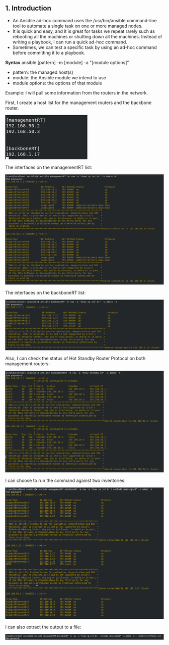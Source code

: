 
## 1. Introduction
* An Ansible ad-hoc command uses the /usr/bin/ansible command-line tool to automate a single task on one or more managed nodes. 
* It is quick and easy, and it is great for tasks we repeat rarely such as rebooting all the machines or shutting down all the machines. Instead of writing a playbook, I can run a quick ad-hoc command. 
* Sometimes, we can test a specific task by using an ad-hoc command before committing it to a playbook. 

**Syntax**
ansible [pattern] -m [module] -a "[module options]"
* pattern: the managed host(s)
* module: the Ansible module we intend to use
* module options: the options of that module

Example:
I will pull some information from the routers in the network.

First, I create a host list for the management routers and the backbone router.

![](https://github.com/greenarrow2019/Ansible-Network-Automation/blob/master/Ansible/images/12.png)

The interfaces on the managementRT list:

![](https://github.com/greenarrow2019/Ansible-Network-Automation/blob/master/Ansible/images/13.png)

The interfaces on the backboneRT list:

![](https://github.com/greenarrow2019/Ansible-Network-Automation/blob/master/Ansible/images/14.png)

Also, I can check the status of Hot Standby Router Protocol on both management routers:

![](https://github.com/greenarrow2019/Ansible-Network-Automation/blob/master/Ansible/images/15.png)

I can choose to run the command against two inventories:

![](https://github.com/greenarrow2019/Ansible-Network-Automation/blob/master/Ansible/images/16.png)

I can also extract the output to a file:

![](https://github.com/greenarrow2019/Ansible-Network-Automation/blob/master/Ansible/images/17.png)
